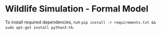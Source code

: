 # Wildlife Simulation - Formal Model

To install required dependencies, run `pip install -r requirements.txt && sudo apt-get install python3-tk`.

